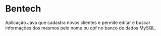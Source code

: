 # Bentech

Aplicação Java que cadastra novos clientes e permite editar e buscar informações dos mesmos pelo nome ou cpf no banco de dados MySQL.
